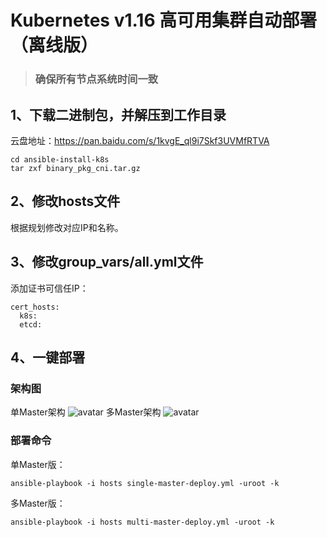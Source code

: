 # Kubernetes v1.16 高可用集群自动部署（离线版）
>### 确保所有节点系统时间一致
## 1、下载二进制包，并解压到工作目录
云盘地址：https://pan.baidu.com/s/1kvgE_ql9i7Skf3UVMfRTVA
```
cd ansible-install-k8s
tar zxf binary_pkg_cni.tar.gz
```
## 2、修改hosts文件
根据规划修改对应IP和名称。
## 3、修改group_vars/all.yml文件

添加证书可信任IP：
```
cert_hosts:
  k8s:
  etcd:
```
## 4、一键部署
### 架构图
单Master架构
![avatar](https://github.com/lizhenliang/ansible-install-k8s/blob/master/single-master.png)
多Master架构
![avatar](https://github.com/lizhenliang/ansible-install-k8s/blob/master/multi-master.png)
### 部署命令
单Master版：
```
ansible-playbook -i hosts single-master-deploy.yml -uroot -k
```
多Master版：
```
ansible-playbook -i hosts multi-master-deploy.yml -uroot -k
```
